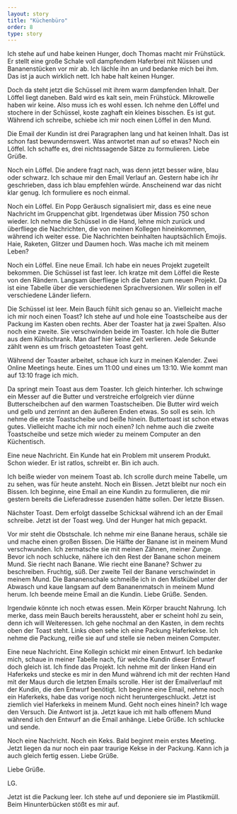 ```yaml
---
layout: story
title: "Küchenbüro"
order: 8
type: story
---
```


Ich stehe auf und habe keinen Hunger, doch Thomas macht mir Frühstück. Er stellt eine große Schale voll dampfendem Haferbrei mit Nüssen und Bananenstücken vor mir ab. Ich lächle ihn an und bedanke mich bei ihm. Das ist ja auch wirklich nett. Ich habe halt keinen Hunger. 

Doch da steht jetzt die Schüssel mit ihrem warm dampfenden Inhalt. Der Löffel liegt daneben. Bald wird es kalt sein, mein Frühstück. Mikrowelle haben wir keine. Also muss ich es wohl essen. Ich nehme den Löffel und stochere in der Schüssel, koste zaghaft ein kleines bisschen. Es ist gut. Während ich schreibe, schiebe ich mir noch einen Löffel in den Mund. 

Die Email der Kundin ist drei Paragraphen lang und hat keinen Inhalt. Das ist schon fast bewundernswert. Was antwortet man auf so etwas? Noch ein Löffel. Ich schaffe es, drei nichtssagende Sätze zu formulieren. Liebe Grüße. 

Noch ein Löffel. Die andere fragt nach, was denn jetzt besser wäre, blau oder schwarz. Ich schaue mir den Email Verlauf an. Gestern habe ich ihr geschrieben, dass ich blau empfehlen würde. Anscheinend war das nicht klar genug. Ich formuliere es noch einmal. 

Noch ein Löffel. Ein Popp Geräusch signalisiert mir, dass es eine neue Nachricht im Gruppenchat gibt. Irgendetwas über Mission 750 schon wieder. Ich nehme die Schüssel in die Hand, lehne mich zurück und überfliege die Nachrichten, die von meinen Kollegen hineinkommen, während ich weiter esse. Die Nachrichten beinhalten hauptsächlich Emojis. Haie, Raketen, Glitzer und Daumen hoch. Was mache ich mit meinem Leben? 

Noch ein Löffel. Eine neue Email. Ich habe ein neues Projekt zugeteilt bekommen. Die Schüssel ist fast leer. Ich kratze mit dem Löffel die Reste von den Rändern. Langsam überfliege ich die Daten zum neuen Projekt. Da ist eine Tabelle über die verschiedenen Sprachversionen. Wir sollen in elf verschiedene Länder liefern. 

Die Schüssel ist leer. Mein Bauch fühlt sich genau so an. Vielleicht mache ich mir noch einen Toast? Ich stehe auf und hole eine Toastscheibe aus der Packung im Kasten oben rechts. Aber der Toaster hat ja zwei Spalten. Also noch eine zweite. Sie verschwinden beide im Toaster. Ich hole die Butter aus dem Kühlschrank. Man darf hier keine Zeit verlieren. Jede Sekunde zählt wenn es um frisch getoasteten Toast geht. 

Während der Toaster arbeitet, schaue ich kurz in meinen Kalender. Zwei Online Meetings heute. Eines um 11:00 und eines um 13:10. Wie kommt man auf 13:10 frage ich mich. 

Da springt mein Toast aus dem Toaster. Ich gleich hinterher. Ich schwinge ein Messer auf die Butter und verstreiche erfolgreich vier dünne Butterscheibchen auf den warmen Toastscheiben. Die Butter wird weich und gelb und zerrinnt an den äußeren Enden etwas. So soll es sein. Ich nehme die erste Toastscheibe und beiße hinein. Buttertoast ist schon etwas gutes. Vielleicht mache ich mir noch einen? Ich nehme auch die zweite Toastscheibe und setze mich wieder zu meinem Computer an den Küchentisch. 

Eine neue Nachricht. Ein Kunde hat ein Problem mit unserem Produkt. Schon wieder. Er ist ratlos, schreibt er. Bin ich auch. 

Ich beiße wieder von meinem Toast ab. Ich scrolle durch meine Tabelle, um zu sehen, was für heute ansteht. Noch ein Bissen. Jetzt bleibt nur noch ein Bissen. Ich beginne, eine Email an eine Kundin zu formulieren, die mir gestern bereits die Lieferadresse zusenden hätte sollen. Der letzte Bissen. 

Nächster Toast. Dem erfolgt dasselbe Schicksal während ich an der Email schreibe. Jetzt ist der Toast weg. Und der Hunger hat mich gepackt. 

Vor mir steht die Obstschale. Ich nehme mir eine Banane heraus, schäle sie und mache einen großen Bissen. Die Hälfte der Banane ist in meinem Mund verschwunden. Ich zermatsche sie mit meinen Zähnen, meiner Zunge. Bevor ich noch schlucke, nähere ich den Rest der Banane schon meinem Mund. Sie riecht nach Banane. Wie riecht eine Banane? Schwer zu beschreiben. Fruchtig, süß. Der zweite Teil der Banane verschwindet in meinem Mund. Die Bananenschale schmeiße ich in den Mistkübel unter der Abwasch und kaue langsam auf dem Bananenmatsch in meinem Mund herum. Ich beende meine Email an die Kundin. Liebe Grüße. Senden. 

Irgendwie könnte ich noch etwas essen. Mein Körper braucht Nahrung. Ich merke, dass mein Bauch bereits heraussteht, aber er scheint hohl zu sein, denn ich will Weiteressen. Ich gehe nochmal an den Kasten, in dem rechts oben der Toast steht. Links oben sehe ich eine Packung Haferkekse. Ich nehme die Packung, reiße sie auf und stelle sie neben meinen Computer. 

Eine neue Nachricht. Eine Kollegin schickt mir einen Entwurf. Ich bedanke mich, schaue in meiner Tabelle nach, für welche Kundin dieser Entwurf doch gleich ist. Ich finde das Projekt. Ich nehme mit der linken Hand ein Haferkeks und stecke es mir in den Mund während ich mit der rechten Hand mit der Maus durch die letzten Emails scrolle. Hier ist der Emailverlauf mit der Kundin, die den Entwurf benötigt. Ich beginne eine Email, nehme noch ein Haferkeks, habe das vorige noch nicht heruntergeschluckt. Jetzt ist ziemlich viel Haferkeks in meinem Mund. Geht noch eines hinein? Ich wage den Versuch. Die Antwort ist ja. Jetzt kaue ich mit halb offenem Mund während ich den Entwurf an die Email anhänge. Liebe Grüße. Ich schlucke und sende. 

Noch eine Nachricht. Noch ein Keks. Bald beginnt mein erstes Meeting. Jetzt liegen da nur noch ein paar traurige Kekse in der Packung. Kann ich ja auch gleich fertig essen. Liebe Grüße. 

Liebe Grüße. 

LG. 

Jetzt ist die Packung leer. Ich stehe auf und deponiere sie im Plastikmüll. Beim Hinunterbücken stößt es mir auf.
